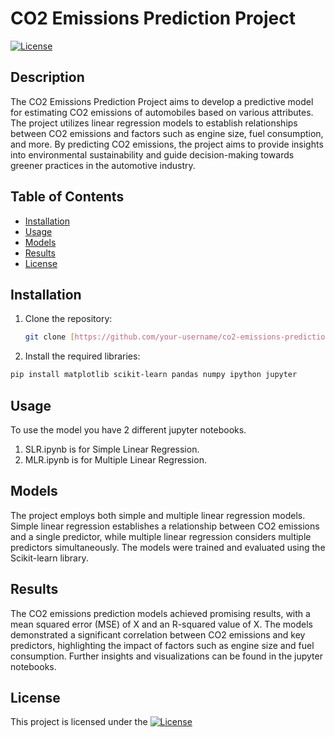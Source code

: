 # CO2 Emissions Prediction Project

[![License](https://img.shields.io/badge/license-MIT-blue.svg)](LICENSE)

## Description

The CO2 Emissions Prediction Project aims to develop a predictive model for estimating CO2 emissions of automobiles based on various attributes. The project utilizes linear regression models to establish relationships between CO2 emissions and factors such as engine size, fuel consumption, and more. By predicting CO2 emissions, the project aims to provide insights into environmental sustainability and guide decision-making towards greener practices in the automotive industry.

## Table of Contents

- [Installation](#installation)
- [Usage](#usage)
- [Models](#models)
- [Results](#results)
- [License](#license)

## Installation

1. Clone the repository:

   ```bash
   git clone [https://github.com/your-username/co2-emissions-prediction.git](https://github.com/justA-Noobdev/CO2-emissions-using-Liner-Regression.git)
   ```
2. Install the required libraries:
  ```bash
  pip install matplotlib scikit-learn pandas numpy ipython jupyter
  ```

## Usage

To use the model you have 2 different jupyter notebooks.

1. SLR.ipynb is for Simple Linear Regression.
2. MLR.ipynb is for Multiple Linear Regression.

## Models

The project employs both simple and multiple linear regression models. Simple linear regression establishes a relationship between CO2 emissions and a single predictor, while multiple linear regression considers multiple predictors simultaneously. The models were trained and evaluated using the Scikit-learn library.

## Results

The CO2 emissions prediction models achieved promising results, with a mean squared error (MSE) of X and an R-squared value of X. The models demonstrated a significant correlation between CO2 emissions and key predictors, highlighting the impact of factors such as engine size and fuel consumption. Further insights and visualizations can be found in the jupyter notebooks.

## License

This project is licensed under the [![License](https://img.shields.io/badge/license-MIT-blue.svg)](LICENSE)

